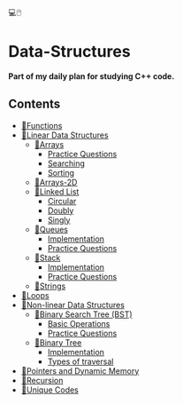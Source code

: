 💻🖱️
# Data-Structures
<b>Part of my daily plan for studying C++ code.</b>

## Contents

- [📂Functions](./Functions/)
- [📂Linear Data Structures](./Linear%20Data%20Structures/)
    - [📁Arrays](./Linear%20Data%20Structures/Arrays/)
        - [Practice Questions](/Linear%20Data%20Structures/Arrays/Practice%20Questions/)
        - [Searching](./Linear%20Data%20Structures/Arrays/Searching/)
        - [Sorting](./Linear%20Data%20Structures/Arrays/Sorting/)
    - [📁Arrays-2D](./Linear%20Data%20Structures/Arrays-2D/)
    - [📁Linked List](./Linear%20Data%20Structures/Linked%20List/)
        - [Circular](./Linear%20Data%20Structures/Linked%20List/Circular/)
        - [Doubly](./Linear%20Data%20Structures/Linked%20List/Doubly/)
        - [Singly](./Linear%20Data%20Structures/Linked%20List/Singly/)
    - [📁Queues](./Linear%20Data%20Structures/Queues/)
        - [Implementation](/Linear%20Data%20Structures/Queues/Implementation/)
        - [Practice Questions](/Linear%20Data%20Structures/Queues/Practice%20Questions/)
    - [📁Stack](./Linear%20Data%20Structures/Stack/)
        - [Implementation](/Linear%20Data%20Structures/Stack/Implementation/)
        - [Practice Questions](/Linear%20Data%20Structures/Stack/Practice%20Questions/)
    - [📁Strings](./Linear%20Data%20Structures/Strings/)
- [📂Loops](./Loops/)
- [📂Non-linear Data Structures](./Non-linear%20Data%20Structures/)
    - [📁Binary Search Tree (BST)](./Non-linear%20Data%20Structures/Binary%20Search%20Tree%20(BST)/)
        - [Basic Operations](/Non-linear%20Data%20Structures/Binary%20Search%20Tree%20(BST)/Basic%20Operations/)
        - [Practice Questions](/Non-linear%20Data%20Structures/Binary%20Search%20Tree%20(BST)/Practice%20Questions/)
    - [📁Binary Tree](./Non-linear%20Data%20Structures/Binary%20Tree/)
        - [Implementation](./Non-linear%20Data%20Structures/Binary%20Tree/Implementation/)
        - [Types of traversal](./Non-linear%20Data%20Structures/Binary%20Tree/Types%20of%20traversal/)
- [📂Pointers and Dynamic Memory](./Pointers%20and%20Dynamic%20Memory/)
- [📂Recursion](./Recursion/)
- [📂Unique Codes](./Unique%20Codes/)
